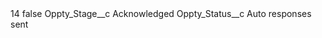 <?xml version="1.0" encoding="UTF-8"?>
<CustomMetadata xmlns="http://soap.sforce.com/2006/04/metadata" xmlns:xsi="http://www.w3.org/2001/XMLSchema-instance" xmlns:xsd="http://www.w3.org/2001/XMLSchema">
    <label>14</label>
    <protected>false</protected>
    <values>
        <field>Oppty_Stage__c</field>
        <value xsi:type="xsd:string">Acknowledged</value>
    </values>
    <values>
        <field>Oppty_Status__c</field>
        <value xsi:type="xsd:string">Auto responses sent</value>
    </values>
</CustomMetadata>
